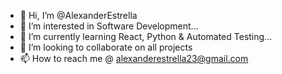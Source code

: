 - 👋 Hi, I’m @AlexanderEstrella
- 👀 I’m interested in Software Development...
- 🌱 I’m currently learning React, Python & Automated Testing...
- 💞️ I’m looking to collaborate on all projects
- 📫 How to reach me @ alexanderestrella23@gmail.com

<!---
AlexanderEstrella/AlexanderEstrella is a ✨ special ✨ repository because its `README.md` (this file) appears on your GitHub profile.
You can click the Preview link to take a look at your changes.
--->
